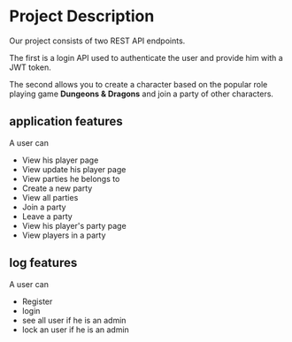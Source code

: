 # Project Description

Our project consists of two REST API endpoints.

The first is a login API used to authenticate the user and provide him with a JWT token.

The second allows you to create a character based on the popular role playing game **Dungeons & Dragons** and join a party of other characters.

## application features

A user can
- View his player page
- View update his player page
- View parties he belongs to
- Create a new party
- View all parties
- Join a party
- Leave a party
- View his player's party page
- View players in a party
## log features

A user can
- Register
- login
- see all user if he is an admin
- lock an user if he is an admin
